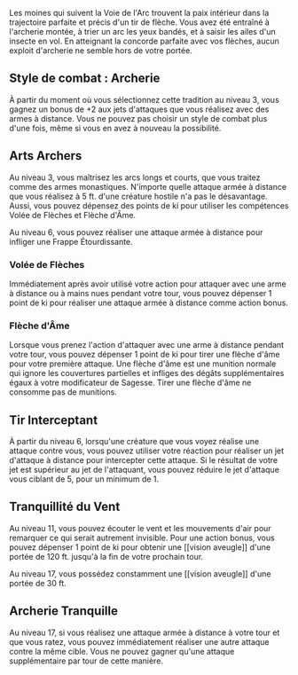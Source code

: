Les moines qui suivent la Voie de l'Arc trouvent la paix intérieur dans la trajectoire parfaite et précis d'un tir de flèche. Vous avez été entraîné à l'archerie montée, à trier un arc les yeux bandés, et à saisir les ailes d'un insecte en vol. En atteignant la concorde parfaite avec vos flèches, aucun exploit d'archerie ne semble hors de votre portée.

## Style de combat : Archerie

À partir du moment où vous sélectionnez cette tradition au niveau 3, vous gagnez un bonus de +2 aux jets d'attaques que vous réalisez avec des armes à distance. Vous ne pouvez pas choisir un style de combat plus d'une fois, même si vous en avez à nouveau la possibilité.

## Arts Archers

Au niveau 3, vous maîtrisez les arcs longs et courts, que vous traitez comme des armes monastiques. N'importe quelle attaque armée à distance que vous réalisez à 5 ft. d'une créature hostile n'a pas le désavantage. Aussi, vous pouvez dépensez des points de ki pour utiliser les compétences Volée de Flèches et Flèche d'Âme.

Au niveau 6, vous pouvez réaliser une attaque armée à distance pour infliger une Frappe Étourdissante.

### Volée de Flèches

Immédiatement après avoir utilisé votre action pour attaquer avec une arme à distance ou à mains nues pendant votre tour, vous pouvez dépenser 1 point de ki pour réaliser une attaque armée à distance comme action bonus.

### Flèche d'Âme

Lorsque vous prenez l'action d'attaquer avec une arme à distance pendant votre tour, vous pouvez dépenser 1 point de ki pour tirer une flèche d'âme pour votre première attaque. Une flèche d'âme est une munition normale qui ignore les couvertures partielles et infliges des dégâts supplémentaires égaux à votre modificateur de Sagesse. Tirer une flèche d'âme ne consomme pas de munitions.

## Tir Interceptant

À partir du niveau 6, lorsqu'une créature que vous voyez réalise une attaque contre vous, vous pouvez utiliser votre réaction pour réaliser un jet d'attaque à distance pour intercepter cette attaque. Si le résultat de votre jet est supérieur au jet de l'attaquant, vous pouvez réduire le jet d'attaque vous ciblant de 5, pour un minimum de 1. 


## Tranquillité du Vent

Au niveau 11, vous pouvez écouter le vent et les mouvements d'air pour remarquer ce qui serait autrement invisible. Pour une action bonus, vous pouvez dépenser 1 point de ki pour obtenir une [[vision aveugle]] d'une portée de 120 ft. jusqu'à la fin de votre prochain tour.

Au niveau 17, vous possédez constamment une [[vision aveugle]] d'une portée de 30 ft.

## Archerie Tranquille

Au niveau 17, si vous réalisez une attaque armée à distance à votre tour et que vous ratez, vous pouvez immédiatement réaliser une autre attaque contre la même cible. Vous ne pouvez gagner qu'une attaque supplémentaire par tour de cette manière.
